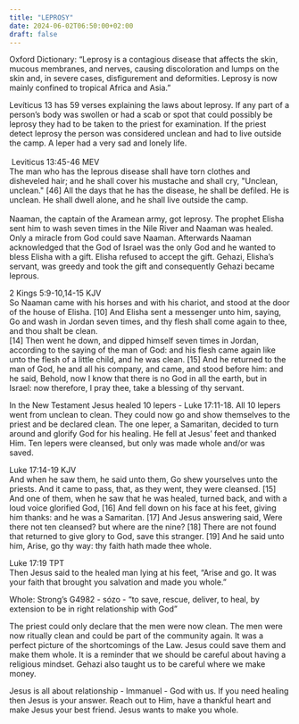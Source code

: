 ```yaml
---
title: "LEPROSY"
date: 2024-06-02T06:50:00+02:00
draft: false
---
```

<html>
 <head></head>
 <body>
  <p>Oxford Dictionary: “Leprosy is a contagious disease that affects the skin, mucous membranes, and nerves, causing discoloration and lumps on the skin and, in severe cases, disfigurement and deformities. Leprosy is now mainly confined to tropical Africa and Asia.”</p>
  <p>Levíticus 13 has 59 verses explaining the laws about leprosy. If any part of a person’s body was swollen or had a scab or spot that could possibly be leprosy they had to be taken to the priest for examination. If the priest detect leprosy the person was considered unclean and had to live outside the camp. A leper had a very sad and lonely life.&nbsp;<br><br> Leviticus 13:45-46 MEV<br>The man who has the leprous disease shall have torn clothes and disheveled hair; and he shall cover his mustache and shall cry, "Unclean, unclean." [46] All the days that he has the disease, he shall be defiled. He is unclean. He shall dwell alone, and he shall live outside the camp.<br> <br>Naaman, the captain of the Aramean army, got leprosy. The prophet Elisha sent him to wash seven times in the Nile River and Naaman was healed. Only a miracle from God could save Naaman. Afterwards Naaman acknowledged that the God of Israel was the only God and he wanted to bless Elisha with a gift. Elisha refused to accept the gift. Gehazi, Elisha’s servant, was greedy and took the gift and consequently Gehazi became leprous.</p>
  <p>2 Kings 5:9-10,14-15 KJV<br>So Naaman came with his horses and with his chariot, and stood at the door of the house of Elisha. [10] And Elisha sent a messenger unto him, saying, Go and wash in Jordan seven times, and thy flesh shall come again to thee, and thou shalt be clean.<br>[14] Then went he down, and dipped himself seven times in Jordan, according to the saying of the man of God: and his flesh came again like unto the flesh of a little child, and he was clean. [15] And he returned to the man of God, he and all his company, and came, and stood before him: and he said, Behold, now I know that there is no God in all the earth, but in Israel: now therefore, I pray thee, take a blessing of thy servant.</p>
  <p>In the New Testament Jesus healed 10 lepers - Luke 17:11-18. All 10 lepers went from unclean to clean. They could now go and show themselves to the priest and be declared clean. The one leper, a Samaritan, decided to turn around and glorify God for his healing. He fell at Jesus’ feet and thanked Him. Ten lepers were cleansed, but only was made whole and/or was saved.</p>
  <p>Luke 17:14-19 KJV<br>And when he saw them, he said unto them, Go shew yourselves unto the priests. And it came to pass, that, as they went, they were cleansed. [15] And one of them, when he saw that he was healed, turned back, and with a loud voice glorified God, [16] And fell down on his face at his feet, giving him thanks: and he was a Samaritan. [17] And Jesus answering said, Were there not ten cleansed? but where are the nine? [18] There are not found that returned to give glory to God, save this stranger. [19] And he said unto him, Arise, go thy way: thy faith hath made thee whole.</p>
  <p>Luke 17:19 TPT<br>Then Jesus said to the healed man lying at his feet, “Arise and go. It was your faith that brought you salvation and made you whole.”</p>
  <p>Whole: Strong’s G4982 - sózo - “to save, rescue, deliver, to heal, by extension to be in right relationship with God”</p>
  <p>The priest could only declare that the men were now clean. The men were now ritually clean and could be part of the community again. It was a perfect picture of the shortcomings of the Law. Jesus could save them and make them whole. It is a reminder that we should be careful about having a religious mindset. Gehazi also taught us to be careful where we make money.</p>
  <p>Jesus is all about relationship - Immanuel - God with us. If you need healing then Jesus is your answer. Reach out to Him, have a thankful heart and make Jesus your best friend. Jesus wants to make you whole.</p>
 </body>
</html>